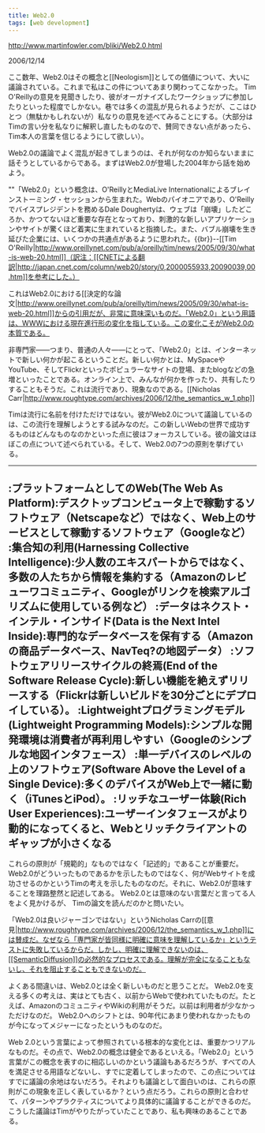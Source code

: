 ```yaml
---
title: Web2.0
tags: [web development]
---
```


http://www.martinfowler.com/bliki/Web2.0.html

2006/12/14

ここ数年、Web2.0はその概念と[[Neologism]]としての価値について、大いに議論されている。これまで私はこの件についてあまり関わってこなかった。 Tim O'Reillyの意見を見聞きしたり、彼がオーガナイズしたワークショップに参加したりといった程度でしかない。巷では多くの混乱が見られるようだが、ここはひとつ（無駄かもしれないが）私なりの意見を述べてみることにする。（大部分はTimの言い分を私なりに解釈し直したものなので、賛同できない点があったら、Tim本人の言葉を信じるようにして欲しい）。

Web2.0の議論でよく混乱が起きてしまうのは、それが何なのか知らないままに話そうとしているからである。まずはWeb2.0が登場した2004年から話を始めよう。

""「Web2.0」という概念は、O'ReillyとMediaLive Internationalによるブレインストーミング・セッションから生まれた。Webのパイオニアであり、O'Reillyでバイスプレジデントを務めるDale Doughertyは、ウェブは「崩壊」したどころか、かつてないほど重要な存在となっており、刺激的な新しいアプリケーションやサイトが驚くほど着実に生まれていると指摘した。また、バブル崩壊を生き延びた企業には、いくつかの共通点があるように思われた。{{br}}--[[Tim O'Reilly|http://www.oreillynet.com/pub/a/oreilly/tim/news/2005/09/30/what-is-web-20.html]]（訳注：[[CNETによる翻訳|http://japan.cnet.com/column/web20/story/0,2000055933,20090039,00.htm]]を参考にした。）

これはWeb2.0における[[決定的な論文|http://www.oreillynet.com/pub/a/oreilly/tim/news/2005/09/30/what-is-web-20.html]]からの引用だが、非常に意味深いものだ。「Web2.0」という用語は、WWWにおける現在進行形の変化を指している。この変化こそがWeb2.0の本質である。

非専門家——つまり、普通の人々——にとって、「Web2.0」とは、インターネットで新しい何かが起こるということだ。新しい何かとは、MySpaceやYouTube、そしてFlickrといったポピュラーなサイトの登場、またblogなどの急増といったことである。オンライン上で、みんなが何かを作ったり、共有したりすることもそうだ。これは流行であり、現象なのである。[[Nicholas Carr|http://www.roughtype.com/archives/2006/12/the_semantics_w_1.php]]

Timは流行に名前を付けただけではない。彼がWeb2.0について議論しているのは、この流行を理解しようとする試みなのだ。この新しいWebの世界で成功するものはどんなものなのかといった点に彼はフォーカスしている。彼の論文はほぼこの点について述べられている。そして、Web2.0の7つの原則を挙げている。

----

:プラットフォームとしてのWeb(The Web As Platform):デスクトップコンピュータ上で稼動するソフトウェア（Netscapeなど）ではなく、Web上のサービスとして稼動するソフトウェア（Googleなど）
:集合知の利用(Harnessing Collective Intelligence):少人数のエキスパートからではなく、多数の人たちから情報を集約する（Amazonのレビューワコミュニティ、Googleがリンクを検索アルゴリズムに使用している例など）
:データはネクスト・インテル・インサイド(Data is the Next Intel Inside):専門的なデータベースを保有する（Amazonの商品データベース、NavTeq?の地図データ）
:ソフトウェアリリースサイクルの終焉(End of the Software Release Cycle):新しい機能を絶えずリリースする（Flickrは新しいビルドを30分ごとにデプロイしている）。
:Lightweightプログラミングモデル(Lightweight Programming Models):シンプルな開発環境は消費者が再利用しやすい（Googleのシンプルな地図インタフェース）
:単一デバイスのレベルの上のソフトウェア(Software Above the Level of a Single Device):多くのデバイスがWeb上で一緒に動く（iTunesとiPod）。
:リッチなユーザー体験(Rich User Experiences):ユーザーインタフェースがより動的になってくると、Webとリッチクライアントのギャップが小さくなる
----

これらの原則が「規範的」なものではなく「記述的」であることが重要だ。 Web2.0がどういったものであるかを示したものではなく、何がWebサイトを成功させるのかというTimの考えを示したものなのだ。それに、Web2.0が意味することを理路整然と記述してある。 Web2.0とは意味のない言葉だと言ってる人をよく見かけるが、 Timの論文を読んだのかと問いたい。

「Web2.0は良いジャーゴンではない」というNicholas Carrの[[意見|http://www.roughtype.com/archives/2006/12/the_semantics_w_1.php]]には賛成だ。なぜなら「専門家が皆同様に明確に意味を理解しているか」というテストに失敗しているからだ。しかし、明確に理解できないのは、[[SemanticDiffusion]]の必然的なプロセスである。理解が完全になることもないし、それを阻止することもできないのだ。

よくある間違いは、Web2.0とは全く新しいものだと思うことだ。 Web2.0を支える多くの考えは、実はとても古く、以前からWebで使われていたものだ。たとえば、AmazonのコミュニティやWikiの利用がそうだ。以前は利用者が少なかっただけなのだ。 Web2.0へのシフトとは、90年代にあまり使われなかったものが今になってメジャーになったというものなのだ。

Web 2.0という言葉によって参照されている根本的な変化とは、重要かつリアルなものだ。その点で、Web2.0の概念は健全であるといえる。「Web2.0」という言葉がこの概念を表すのに相応しいのかという議論もあるだろうが、すべての人を満足させる用語などないし、すでに定着してしまったので、この点についてはすでに議論の余地はないだろう。それよりも議論として面白いのは、これらの原則がこの現象を正しく表しているか？という点だろう。これらの原則と合わせて、パターンやプラクティスについてより具体的に議論することができるのだ。こうした議論はTimがやりたがっていたことであり、私も興味のあることである。
